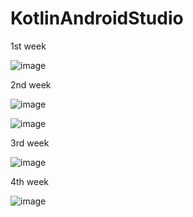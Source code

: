 # KotlinAndroidStudio



1st week


![image](https://github.com/JunByeon/KotlinAndroidStudio/assets/143871011/b92b6200-64ab-4935-9357-4a3e468954f5)



2nd week


![image](https://github.com/JunByeon/KotlinAndroidStudio/assets/143871011/10604ec5-d75b-433f-881c-f344fe50b4eb)


![image](https://github.com/JunByeon/KotlinAndroidStudio/assets/143871011/d3115500-a997-4751-9b6b-171bde5ee284)



3rd week


![image](https://github.com/JunByeon/KotlinAndroidStudio/assets/143871011/cd58927c-656a-4756-8394-42652842e806)



4th week


![image](https://github.com/JunByeon/KotlinAndroidStudio/assets/143871011/d8b48696-b3cb-4621-9cce-26f5ff30c148)




